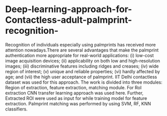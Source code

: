 # Deep-learning-approach-for-Contactless-adult-palmprint-recognition-
Recognition of individuals especially using palmprints  has received more attention nowadays.There are several advantages that make the palmprint authentication more appropriate for real-world applications: (i) low-cost image acquisition devices; (ii) applicability on both low and high-resolution images; (iii) discriminative features including ridges and creases; (iv) wide region of interest; (v) unique and reliable properties; (vi) hardly affected by age; and (vii) the high user acceptance of palmprint. IIT Delhi contactless dataset was used for this approach. The work is divided into three modules: Region of extraction, feature extraction, matching module. For RoI extraction CNN transfer learning approach was used here. Further, Extracted ROI were used as input for while training model for feature extraction. Palmprint matching was performed by using SVM, RF, KNN classifiers.

